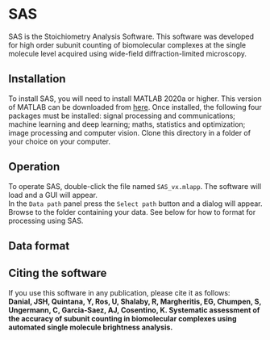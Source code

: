 # SAS
SAS is the Stoichiometry Analysis Software. This software was developed for high order subunit counting of biomolecular complexes at the single molecule level acquired using wide-field diffraction-limited microscopy. 
## Installation
To install SAS, you will need to install MATLAB 2020a or higher. This version of MATLAB can be downloaded from [here](https://www.mathworks.com/products/matlab.html). Once installed, the following four packages must be installed: signal processing and communications; machine learning and deep learning; maths, statistics and optimization; image processing and computer vision. Clone this directory in a folder of your choice on your computer.
## Operation
To operate SAS, double-click the file named `SAS_vx.mlapp`. The software will load and a GUI will appear.   
In the `Data path` panel press the `Select path` button and a dialog will appear. Browse to the folder containing your data. See below for how to format for processing using SAS.
## Data format
## Citing the software
If you use this software in any publication, please cite it as follows:  
**Danial, JSH, Quintana, Y, Ros, U, Shalaby, R, Margheritis, EG, Chumpen, S, Ungermann, C, Garcia-Saez, AJ, Cosentino, K. Systematic assessment of the accuracy of subunit counting in biomolecular complexes using automated single molecule brightness analysis.**
